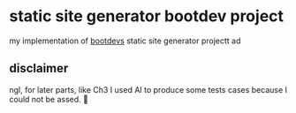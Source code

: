 # static site generator bootdev project
my implementation of [bootdevs](https://www.boot.dev) static site generator projectt ad
## disclaimer
ngl, for later parts, like Ch3 I used AI to produce some tests cases because I could not be assed. :shrug:
